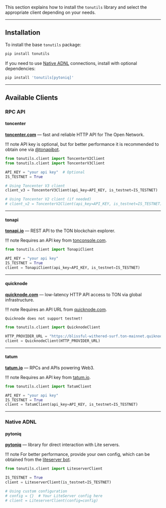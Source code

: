 This section explains how to install the `tonutils` library and select the appropriate client depending on your needs.

---

## Installation

To install the base `tonutils` package:

```bash
pip install tonutils
```

If you need to use [Native ADNL](#pytoniq) connections, install with optional dependencies:

```bash
pip install 'tonutils[pytoniq]'
```

---

## Available Clients

### RPC API

#### toncenter

**[toncenter.com](https://toncenter.com)** — fast and reliable HTTP API for The Open Network.  

!!! note
    API key is optional, but for better performance it is recommended to obtain one via  [@tonapibot](https://t.me/tonapibot).

```python
from tonutils.client import ToncenterV2Client
from tonutils.client import ToncenterV3Client

API_KEY = "your api key"  # Optional
IS_TESTNET = True

# Using Toncenter V3 client
client_v3 = ToncenterV3Client(api_key=API_KEY, is_testnet=IS_TESTNET)

# Using Toncenter V2 client (if needed)
# client_v2 = ToncenterV2Client(api_key=API_KEY, is_testnet=IS_TESTNET)
```

---

#### tonapi

**[tonapi.io](https://tonapi.io)** — REST API to the TON blockchain explorer.  

!!! note
    Requires an API key from [tonconsole.com](https://tonconsole.com).

```python
from tonutils.client import TonapiClient

API_KEY = "your api key"
IS_TESTNET = True
client = TonapiClient(api_key=API_KEY, is_testnet=IS_TESTNET)
```

---

#### quicknode

**[quicknode.com](https://quicknode.com)** — low-latency HTTP API access to TON via global infrastructure.  

!!! note
    Requires an API URL from [quicknode.com](https://quicknode.com).

    Quicknode does not support testnet!

```python
from tonutils.client import QuicknodeClient

HTTP_PROVIDER_URL = "https://blissful-withered-surf.ton-mainnet.quiknode.pro/d6e8...1964"
client = QuicknodeClient(HTTP_PROVIDER_URL)
```

---

#### tatum

**[tatum.io](https://tatum.io)** — RPCs and APIs powering Web3.  

!!! note
    Requires an API key from [tatum.io](https://tatum.io).

```python
from tonutils.client import TatumClient

API_KEY = "your api key"
IS_TESTNET = True
client = TatumClient(api_key=API_KEY, is_testnet=IS_TESTNET)
```

---

### Native ADNL

#### pytoniq

**[pytoniq](https://github.com/yungwine/pytoniq)** — library for direct interaction with Lite servers.  

!!! note
    For better performance, provide your own config, which can be obtained from the [liteserver bot](https://t.me/liteserver_bot).

```python
from tonutils.client import LiteserverClient

IS_TESTNET = True
client = LiteserverClient(is_testnet=IS_TESTNET)

# Using custom configuration
# config = {}  # Your LiteServer config here 
# client = LiteserverClient(config=config)
```
